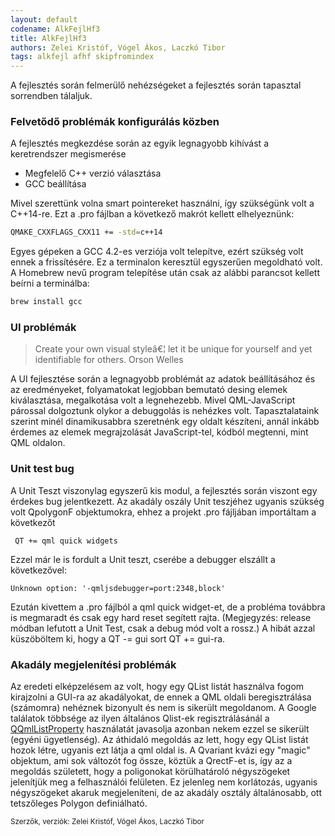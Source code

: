 ```yaml
---
layout: default
codename: AlkFejlHf3
title: AlkFejlHf3
authors: Zelei Kristóf, Vógel Ákos, Laczkó Tibor
tags: alkfejl afhf skipfromindex
---
```


A fejlesztés során felmerülő nehézségeket a fejlesztés során tapasztal sorrendben tálaljuk.

### Felvetődő problémák konfigurálás közben
A fejlesztés megkezdése során az egyik legnagyobb kihívást a keretrendszer megismerése
  - Megfelelő C++ verzió választása  
  - GCC beállítása
  
 Mivel szerettünk volna smart pointereket használni, így szükségünk volt a C++14-re. Ezt a .pro fájlban a következő makrót kellett elhelyeznünk:
```sh
QMAKE_CXXFLAGS_CXX11 += -std=c++14
```
  Egyes gépeken a GCC 4.2-es verziója volt telepítve, ezért szükség volt ennek a frissítésére. Ez a terminalon keresztül egyszerűen megoldható volt. A Homebrew nevű program telepítése után csak az alábbi parancsot kellett beírni a terminálba:
 ```sh
 brew install gcc
```

### UI problémák
>Create your own visual styleâ€¦ let it be unique for yourself and yet identifiable for others.
Orson Welles

A UI fejlesztése során a legnagyobb problémát az adatok beállításához és az eredményeket, folyamatokat legjobban bemutató desing elemek kiválasztása, megalkotása volt a legnehezebb. Mivel QML-JavaScript párossal dolgoztunk olykor a debuggolás is nehézkes volt. Tapasztalataink szerint minél dinamikusabbra szeretnénk egy oldalt készíteni, annál inkább érdemes az elemek megrajzolását JavaScript-tel, kódból megtenni, mint QML oldalon. 

### Unit test bug
A Unit Teszt viszonylag egyszerű kis modul, a fejlesztés során viszont egy érdekes bug jelentkezett. Az akadály oszály Unit teszjéhez ugyanis szükség volt QpolygonF objektumokra, ehhez a projekt .pro fájljában importáltam a következőt 

     QT += qml quick widgets
Ezzel már le is fordult a Unit teszt, cserébe a debugger elszállt a következővel:

    Unknown option: '-qmljsdebugger=port:2348,block'
Ezután kivettem a .pro fájlból a qml quick widget-et, de a probléma továbbra is megmaradt és csak egy hard reset segített rajta. (Megjegyzés: release módban lefutott a Unit Test, csak a debug mód volt a rossz.)
A hibát azzal küszöböltem ki, hogy a QT -= gui sort QT += gui-ra.

### Akadály megjelenítési problémák
Az eredeti elképzelésem az volt, hogy egy QList<QPoligonF> listát használva fogom kirajzolni a GUI-ra az akadályokat, de ennek a QML oldali beregisztrálása (számomra) nehéznek bizonyult és nem is sikerült megoldanom. A Google találatok többsége az ilyen általános Qlist-ek regisztrálásánál a [QQmlListProperty](http://doc.qt.io/qt-5/qqmllistproperty.html) használatát javasolja azonban nekem ezzel se sikerült (egyéni ügyetlenség). Az áthidaló megoldás az lett, hogy egy QList<QVariant> listát hozok létre, ugyanis ezt látja a qml oldal is. A Qvariant kvázi egy "magic" objektum, ami sok változót fog össze, köztük a QrectF-et is, így az a megoldás született, hogy a poligonokat körülhatároló négyszögeket jelenítjük meg a felhasználói felületen. Ez jelenleg nem korlátozás, ugyanis négyszögeket akaruk megjeleníteni, de az akadály osztály általánosabb, ott tetszőleges Polygon definiálható.

<small>Szerzők, verziók: Zelei Kristóf, Vógel Ákos, Laczkó Tibor</small>